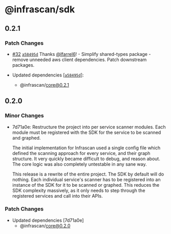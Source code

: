 # @infrascan/sdk

## 0.2.1

### Patch Changes

- [#32](https://github.com/infrascan/infrascan/pull/32) [`a58495d`](https://github.com/infrascan/infrascan/commit/a58495d306bee7cdd4a4c27f1a43e296336be29d) Thanks [@lfarrel6](https://github.com/lfarrel6)! - Simplify shared-types package - remove unneeded aws client dependencies. Patch downstream packages.

- Updated dependencies [[`a58495d`](https://github.com/infrascan/infrascan/commit/a58495d306bee7cdd4a4c27f1a43e296336be29d)]:
  - @infrascan/core@0.2.1

## 0.2.0

### Minor Changes

- 7d71a0e: Restructure the project into per service scanner modules. Each module must be registered with the SDK for the service to be scanned and graphed.

  The initial implementation for Infrascan used a single config file which defined the scanning approach for every service, and their graph structure. It very quickly became difficult to debug, and reason about. The core logic was also completely untestable in any sane way.

  This release is a rewrite of the entire project. The SDK by default will do nothing. Each individual service's scanner has to be registered into an instance of the SDK for it to be scanned or graphed. This reduces the SDK complexity massively, as it only needs to step through the registered services and call into their APIs.

### Patch Changes

- Updated dependencies [7d71a0e]
  - @infrascan/core@0.2.0
